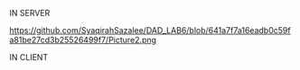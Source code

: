 IN SERVER

https://github.com/SyaqirahSazalee/DAD_LAB6/blob/641a7f7a16eadb0c59fa81be27cd3b25526499f7/Picture2.png

IN CLIENT
